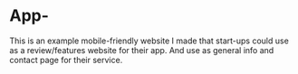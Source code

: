 # App-
This is an example mobile-friendly website I made that start-ups could use as a review/features website for their app. And use as general info and contact page for their service.
